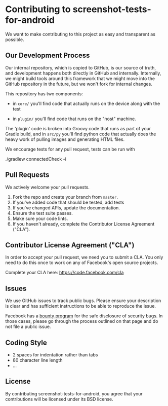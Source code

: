 # Contributing to screenshot-tests-for-android
We want to make contributing to this project as easy and transparent as
possible.

## Our Development Process

Our internal repository, which is copied to GitHub, is our source of truth, 
and development happens both directly in GitHub and internally. 
Internally, we might build tools around this framework that we might move 
into the GitHub repository in the future, but we won't fork for internal changes.

This repository has two components:

* in `core/` you'll find code that actually runs on the device along
  with the test

* in `plugin/` you'll find code that runs on the "host" machine.

The 'plugin' code is broken into Groovy code that runs as part of your
Gradle build, and in `src/py` you'll find python code that actually
does the heavy work of pulling images and generating HTML files.

We encourage tests for any pull request, tests can be run with

  ./gradlew connectedCheck -i

## Pull Requests
We actively welcome your pull requests.

1. Fork the repo and create your branch from `master`.
2. If you've added code that should be tested, add tests
3. If you've changed APIs, update the documentation.
4. Ensure the test suite passes.
5. Make sure your code lints.
6. If you haven't already, complete the Contributor License Agreement ("CLA").

## Contributor License Agreement ("CLA")
In order to accept your pull request, we need you to submit a CLA. You only need
to do this once to work on any of Facebook's open source projects.

Complete your CLA here: <https://code.facebook.com/cla>

## Issues
We use GitHub issues to track public bugs. Please ensure your description is
clear and has sufficient instructions to be able to reproduce the issue.

Facebook has a [bounty program](https://www.facebook.com/whitehat/) for the safe
disclosure of security bugs. In those cases, please go through the process
outlined on that page and do not file a public issue.

## Coding Style
* 2 spaces for indentation rather than tabs
* 80 character line length
* ...

## License
By contributing screenshot-tests-for-android, you agree that your contributions will be licensed
under its BSD license.
